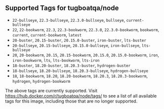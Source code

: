 ## Supported Tags for tugboatqa/node

* `22-bullseye`, `22.3-bullseye`, `22.3.0-bullseye`, `bullseye`, `current-bullseye`
* `22`, `22-bookworm`, `22.3`, `22.3-bookworm`, `22.3.0`, `22.3.0-bookworm`, `bookworm`, `current`, `current-bookworm`, `latest`
* `20-buster`, `20.15-buster`, `20.15.0-buster`, `iron-buster`, `lts-buster`
* `20-bullseye`, `20.15-bullseye`, `20.15.0-bullseye`, `iron-bullseye`, `lts-bullseye`
* `20`, `20-bookworm`, `20.15`, `20.15-bookworm`, `20.15.0`, `20.15.0-bookworm`, `iron`, `iron-bookworm`, `lts`, `lts-bookworm`, `lts-iron`
* `18-buster`, `18.20-buster`, `18.20.3-buster`, `hydrogen-buster`
* `18-bullseye`, `18.20-bullseye`, `18.20.3-bullseye`, `hydrogen-bullseye`
* `18`, `18-bookworm`, `18.20`, `18.20-bookworm`, `18.20.3`, `18.20.3-bookworm`, `hydrogen`, `hydrogen-bookworm`

The above tags are currently supported. Visit https://hub.docker.com/r/tugboatqa/node/tags/ to see a list of all available tags for this image, including those that are no longer supported.
